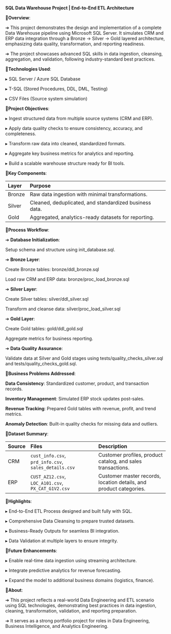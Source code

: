 **SQL Data Warehouse Project | End-to-End ETL Architecture**


🔹**Overview**:

➔ This project demonstrates the design and implementation of a complete Data Warehouse pipeline using Microsoft SQL Server.
It simulates CRM and ERP data integration through a Bronze → Silver → Gold layered architecture, emphasizing data quality, transformation, and reporting readiness.

➔ The project showcases advanced SQL skills in data ingestion, cleansing, aggregation, and validation, following industry-standard best practices.



🔹**Technologies Used**:

▸ SQL Server / Azure SQL Database

▸ T-SQL (Stored Procedures, DDL, DML, Testing)

▸ CSV Files (Source system simulation)



🔹**Project Objectives**:

▸ Ingest structured data from multiple source systems (CRM and ERP).

▸ Apply data quality checks to ensure consistency, accuracy, and completeness.

▸ Transform raw data into cleaned, standardized formats.

▸ Aggregate key business metrics for analytics and reporting.

▸ Build a scalable warehouse structure ready for BI tools.



🔹**Key Components**:

| Layer  | Purpose                                                |
| :----- | :----------------------------------------------------- |
| Bronze | Raw data ingestion with minimal transformations.       |
| Silver | Cleaned, deduplicated, and standardized business data. |
| Gold   | Aggregated, analytics-ready datasets for reporting.    |



🔹**Process Workflow**:

➔ **Database Initialization**:

Setup schema and structure using init_database.sql.

➔ **Bronze Layer**:

Create Bronze tables: bronze/ddl_bronze.sql

Load raw CRM and ERP data: bronze/proc_load_bronze.sql

➔ **Silver Layer**:

Create Silver tables: silver/ddl_silver.sql

Transform and cleanse data: silver/proc_load_silver.sql

➔ **Gold Layer**:

Create Gold tables: gold/ddl_gold.sql

Aggregate metrics for business reporting.

➔ **Data Quality Assurance**:

Validate data at Silver and Gold stages using tests/quality_checks_silver.sql and tests/quality_checks_gold.sql.



🔹**Business Problems Addressed**:

**Data Consistency**: Standardized customer, product, and transaction records.

**Inventory Management**: Simulated ERP stock updates post-sales.

**Revenue Tracking**: Prepared Gold tables with revenue, profit, and trend metrics.

**Anomaly Detection**: Built-in quality checks for missing data and outliers.



🔹**Dataset Summary**:

| Source | Files                                                | Description                                                        |
| :----- | :--------------------------------------------------- | :----------------------------------------------------------------- |
| CRM    | `cust_info.csv`, `prd_info.csv`, `sales_details.csv` | Customer profiles, product catalog, and sales transactions.        |
| ERP    | `CUST_AZ12.csv`, `LOC_A101.csv`, `PX_CAT_G1V2.csv`   | Customer master records, location details, and product categories. |




🔹**Highlights**:

▸ End-to-End ETL Process designed and built fully with SQL.

▸ Comprehensive Data Cleansing to prepare trusted datasets.

▸ Business-Ready Outputs for seamless BI integration.

▸ Data Validation at multiple layers to ensure integrity.



🔹**Future Enhancements**:

▸ Enable real-time data ingestion using streaming architecture.

▸ Integrate predictive analytics for revenue forecasting.

▸ Expand the model to additional business domains (logistics, finance).



🔹**About**:

➔ This project reflects a real-world Data Engineering and ETL scenario using SQL technologies, demonstrating best practices in data ingestion, cleaning, transformation, validation, and reporting preparation.

➔ It serves as a strong portfolio project for roles in Data Engineering, Business Intelligence, and Analytics Engineering.
